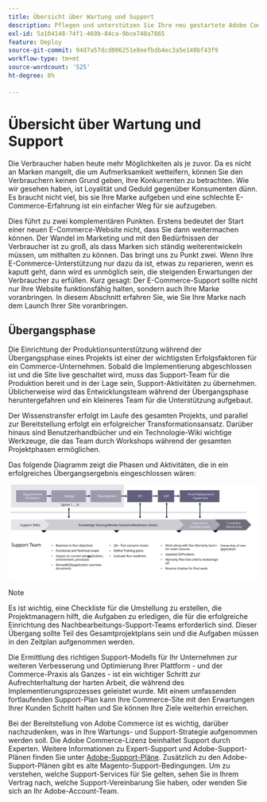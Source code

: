 ```yaml
---
title: Übersicht über Wartung und Support
description: Pflegen und unterstützen Sie Ihre neu gestartete Adobe Commerce-Implementierung ordnungsgemäß.
exl-id: 5a104148-74f1-469b-84ca-9bce740a7865
feature: Deploy
source-git-commit: 94d7a57dcd006251e8eefbdb4ec3a5e140bf43f9
workflow-type: tm+mt
source-wordcount: '525'
ht-degree: 0%

---
```


# Übersicht über Wartung und Support

Die Verbraucher haben heute mehr Möglichkeiten als je zuvor. Da es nicht an Marken mangelt, die um Aufmerksamkeit wetteifern, können Sie den Verbrauchern keinen Grund geben, Ihre Konkurrenten zu betrachten. Wie wir gesehen haben, ist Loyalität und Geduld gegenüber Konsumenten dünn. Es braucht nicht viel, bis sie Ihre Marke aufgeben und eine schlechte E-Commerce-Erfahrung ist ein einfacher Weg für sie aufzugeben.

Dies führt zu zwei komplementären Punkten. Erstens bedeutet der Start einer neuen E-Commerce-Website nicht, dass Sie dann weitermachen können. Der Wandel im Marketing und mit den Bedürfnissen der Verbraucher ist zu groß, als dass Marken sich ständig weiterentwickeln müssen, um mithalten zu können. Das bringt uns zu Punkt zwei. Wenn Ihre E-Commerce-Unterstützung nur dazu da ist, etwas zu reparieren, wenn es kaputt geht, dann wird es unmöglich sein, die steigenden Erwartungen der Verbraucher zu erfüllen. Kurz gesagt: Der E-Commerce-Support sollte nicht nur Ihre Website funktionsfähig halten, sondern auch Ihre Marke voranbringen. In diesem Abschnitt erfahren Sie, wie Sie Ihre Marke nach dem Launch Ihrer Site voranbringen.

## Übergangsphase

Die Einrichtung der Produktionsunterstützung während der Übergangsphase eines Projekts ist einer der wichtigsten Erfolgsfaktoren für ein Commerce-Unternehmen. Sobald die Implementierung abgeschlossen ist und die Site live geschaltet wird, muss das Support-Team für die Produktion bereit und in der Lage sein, Support-Aktivitäten zu übernehmen. Üblicherweise wird das Entwicklungsteam während der Übergangsphase heruntergefahren und ein kleineres Team für die Unterstützung aufgebaut.

Der Wissenstransfer erfolgt im Laufe des gesamten Projekts, und parallel zur Bereitstellung erfolgt ein erfolgreicher Transformationsansatz. Darüber hinaus sind Benutzerhandbücher und ein Technologie-Wiki wichtige Werkzeuge, die das Team durch Workshops während der gesamten Projektphasen ermöglichen.

Das folgende Diagramm zeigt die Phasen und Aktivitäten, die in ein erfolgreiches Übergangsergebnis eingeschlossen wären:

![Diagramm mit den Phasen des Übergangsprozesses](../../assets/playbooks/transition-diagram.svg)

>[!NOTE]
>
> Es ist wichtig, eine Checkliste für die Umstellung zu erstellen, die Projektmanagern hilft, die Aufgaben zu erledigen, die für die erfolgreiche Einrichtung des Nachbearbeitungs-Support-Teams erforderlich sind. Dieser Übergang sollte Teil des Gesamtprojektplans sein und die Aufgaben müssen in den Zeitplan aufgenommen werden.

Die Ermittlung des richtigen Support-Modells für Ihr Unternehmen zur weiteren Verbesserung und Optimierung Ihrer Plattform - und der Commerce-Praxis als Ganzes - ist ein wichtiger Schritt zur Aufrechterhaltung der harten Arbeit, die während des Implementierungsprozesses geleistet wurde. Mit einem umfassenden fortlaufenden Support-Plan kann Ihre Commerce-Site mit den Erwartungen Ihrer Kunden Schritt halten und Sie können Ihre Ziele weiterhin erreichen.

Bei der Bereitstellung von Adobe Commerce ist es wichtig, darüber nachzudenken, was in Ihre Wartungs- und Support-Strategie aufgenommen werden soll.
Die Adobe Commerce-Lizenz beinhaltet Support durch Experten. Weitere Informationen zu Expert-Support und Adobe-Support-Plänen finden Sie unter [Adobe-Support-Pläne](https://business.adobe.com/customers/consulting-services/premier-support.html).
Zusätzlich zu den Adobe-Support-Plänen gibt es alte Magento-Support-Bedingungen. Um zu verstehen, welche Support-Services für Sie gelten, sehen Sie in Ihrem Vertrag nach, welche Support-Vereinbarung Sie haben, oder wenden Sie sich an Ihr Adobe-Account-Team.
